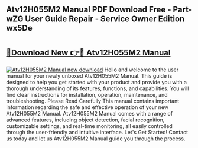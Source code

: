 ## Atv12H055M2 Manual PDF Download Free - Part-wZG User Guide Repair - Service Owner Edition wx5De

# <h2><a href="http://cf1300.oget.top/?id=Atv12H055M2+Manual">🔗Download New 👉🔴 Atv12H055M2 Manual</a></h2>

[![Atv12H055M2 Manual new download](https://i.imgur.com/5g1atiW.png)](http://cf1300.oget.top/?id=Atv12H055M2+Manual)
Hello and welcome to the user manual for your newly unboxed Atv12H055M2 Manual. This guide is designed to help you get started with your product and provide you with a thorough understanding of its features, functions, and capabilities. You will find clear instructions for installation, operation, maintenance, and troubleshooting. Please Read Carefully This manual contains important information regarding the safe and effective operation of your new Atv12H055M2 Manual. Atv12H055M2 Manual comes with a range of advanced features, including object detection, facial recognition, customizable settings, and real-time monitoring, all easily controlled through the user-friendly and intuitive interface. Let's Get Started! Contact us today and let us Atv12H055M2 Manual guide you through the process.
